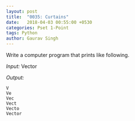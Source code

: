 ```yaml
---
layout: post
title:  "0035: Curtains"
date:   2018-04-03 00:55:00 +0530
categories: Pset 1-Point
tags: Python
author: Gaurav Singh
---
```

Write a computer program that prints like following.

_Input:_
Vector

_Output:_

```
V
Ve
Vec
Vect
Vecto
Vector
```
